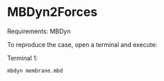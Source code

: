 # MBDyn2Forces

Requirements:
MBDyn

To reproduce the case, open a terminal and execute:

Terminal 1:
```
mbdyn membrane.mbd
```
